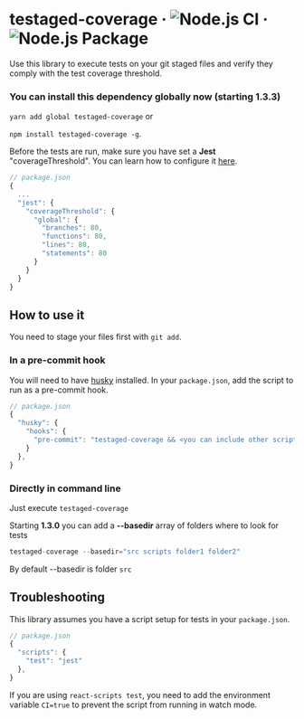 # testaged-coverage &middot; ![Node.js CI](https://github.com/alxundr/testaged-coverage/workflows/Node.js%20CI/badge.svg?branch=master) &middot; ![Node.js Package](https://github.com/alxundr/testaged-coverage/workflows/Node.js%20Package/badge.svg?branch=1.1.4&event=release)

Use this library to execute tests on your git staged files and verify they comply with the test coverage threshold.

### You can install this dependency globally now (starting 1.3.3)
`yarn add global testaged-coverage` or

`npm install testaged-coverage -g`.

Before the tests are run, make sure you have set a **Jest** "coverageThreshold". You can learn how to configure it [here](https://jestjs.io/docs/en/configuration#coveragethreshold-object).

```js
// package.json
{
  ...
  "jest": {
    "coverageThreshold": {
      "global": {
        "branches": 80,
        "functions": 80,
        "lines": 80,
        "statements": 80
      }
    }
  }
}
```

## How to use it

You need to stage your files first with `git add`.

### In a pre-commit hook

You will need to have [husky](https://github.com/typicode/husky) installed.
In your `package.json`, add the script to run as a pre-commit hook.

```js
// package.json
{
  "husky": {
    "hooks": {
      "pre-commit": "testaged-coverage && <you can include other scripts here (e.g. lint-staged)>"
    }
  },
}
```

### Directly in command line

Just execute `testaged-coverage`

Starting **1.3.0** you can add a **--basedir** array of folders where to look for tests

```js
testaged-coverage --basedir="src scripts folder1 folder2"
```

By default --basedir is folder `src`

## Troubleshooting

This library assumes you have a script setup for tests in your `package.json`.

```js
// package.json
{
  "scripts": {
    "test": "jest"
  },
}
```

If you are using `react-scripts test`, you need to add the environment variable `CI=true` to prevent the script from running in watch mode.
